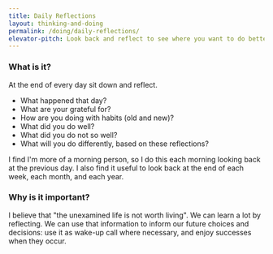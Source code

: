 ```yaml
---
title: Daily Reflections
layout: thinking-and-doing
permalink: /doing/daily-reflections/
elevator-pitch: Look back and reflect to see where you want to do better.
---
```


### What is it?

At the end of every day sit down and reflect.

- What happened that day?
- What are your grateful for?
- How are you doing with habits (old and new)?
- What did you do well?
- What did you do not so well?
- What will you do differently, based on these reflections?

I find I'm more of a morning person, so I do this each morning looking back at the previous day. I also find it useful to look back at the end of each week, each month, and each year.

### Why is it important?

I believe that "the unexamined life is not worth living". We can learn a lot by reflecting. We can use that information to inform our future choices and decisions: use it as wake-up call where necessary, and enjoy successes when they occur.